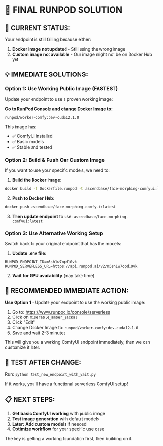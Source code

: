 # 🎯 FINAL RUNPOD SOLUTION

## 🚨 **CURRENT STATUS:**
Your endpoint is still failing because either:
1. **Docker image not updated** - Still using the wrong image
2. **Custom image not available** - Our image might not be on Docker Hub yet

## 💡 **IMMEDIATE SOLUTIONS:**

### **Option 1: Use Working Public Image (FASTEST)**
Update your endpoint to use a proven working image:

**Go to RunPod Console and change Docker Image to:**
```
runpod/worker-comfy:dev-cuda12.1.0
```

This image has:
- ✅ ComfyUI installed
- ✅ Basic models
- ✅ Stable and tested

### **Option 2: Build & Push Our Custom Image**
If you want to use your specific models, we need to:

1. **Build the Docker image:**
```bash
docker build -f Dockerfile.runpod -t ascendbase/face-morphing-comfyui:latest .
```

2. **Push to Docker Hub:**
```bash
docker push ascendbase/face-morphing-comfyui:latest
```

3. **Then update endpoint** to use: `ascendbase/face-morphing-comfyui:latest`

### **Option 3: Use Alternative Working Setup**
Switch back to your original endpoint that has the models:

1. **Update .env file:**
```
RUNPOD_ENDPOINT_ID=m5sh1w7opd10vk
RUNPOD_SERVERLESS_URL=https://api.runpod.ai/v2/m5sh1w7opd10vk
```

2. **Wait for GPU availability** (may take time)

## 🔧 **RECOMMENDED IMMEDIATE ACTION:**

**Use Option 1** - Update your endpoint to use the working public image:

1. Go to: https://www.runpod.io/console/serverless
2. Click on `miserable_amber_jackal`
3. Click "Edit"
4. Change Docker Image to: `runpod/worker-comfy:dev-cuda12.1.0`
5. Save and wait 2-3 minutes

This will give you a working ComfyUI endpoint immediately, then we can customize it later.

## 🧪 **TEST AFTER CHANGE:**

Run: `python test_new_endpoint_with_wait.py`

If it works, you'll have a functional serverless ComfyUI setup!

## 📋 **NEXT STEPS:**

1. **Get basic ComfyUI working** with public image
2. **Test image generation** with default models
3. **Later: Add custom models** if needed
4. **Optimize workflow** for your specific use case

The key is getting a working foundation first, then building on it.
